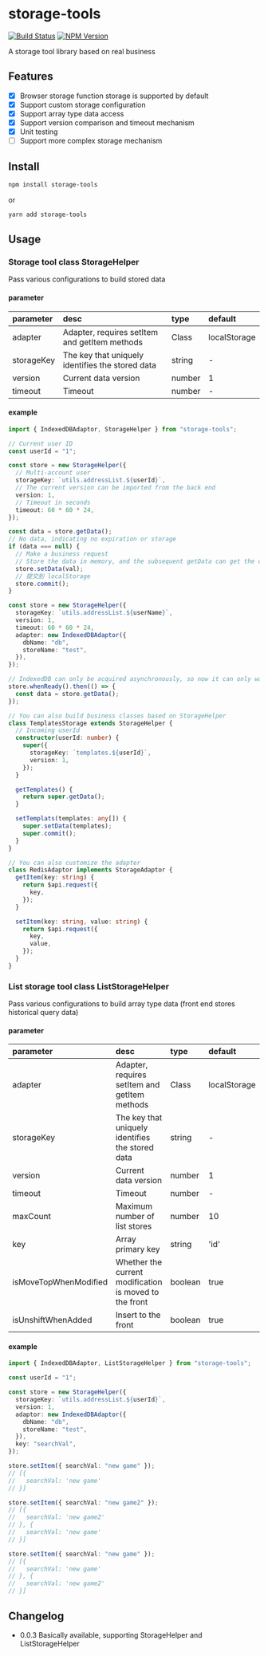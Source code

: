 # storage-tools

[![Build Status](https://www.travis-ci.org/wsafight/storage-tools.svg?branch=main)](https://www.travis-ci.org/wsafight/storage-tools)
[![NPM Version](https://badgen.net/npm/v/storage-tools)](https://www.npmjs.com/package/storage-tools)

A storage tool library based on real business

## Features

- [x] Browser storage function storage is supported by default
- [x] Support custom storage configuration
- [x] Support array type data access
- [x] Support version comparison and timeout mechanism
- [x] Unit testing
- [ ] Support more complex storage mechanism

## Install

```bash
npm install storage-tools
```

or

```bash
yarn add storage-tools
```

## Usage

### Storage tool class StorageHelper

Pass various configurations to build stored data

#### parameter

| parameter  | desc                                             | type   | default      |
| :--------- | :----------------------------------------------- | :----- | :----------- |
| adapter    | Adapter, requires setItem and getItem methods    | Class  | localStorage |
| storageKey | The key that uniquely identifies the stored data | string | -            |
| version    | Current data version                             | number | 1            |
| timeout    | Timeout                                          | number | -            |

#### example

```ts
import { IndexedDBAdaptor, StorageHelper } from "storage-tools";

// Current user ID
const userId = "1";

const store = new StorageHelper({
  // Multi-account user
  storageKey: `utils.addressList.${userId}`,
  // The current version can be imported from the back end
  version: 1,
  // Timeout in seconds
  timeout: 60 * 60 * 24,
});

const data = store.getData();
// No data, indicating no expiration or storage
if (data === null) {
  // Make a business request
  // Store the data in memory, and the subsequent getData can get the data
  store.setData(val);
  // 提交到 localStorage
  store.commit();
}

const store = new StorageHelper({
  storageKey: `utils.addressList.${userName}`,
  version: 1,
  timeout: 60 * 60 * 24,
  adapter: new IndexedDBAdaptor({
    dbName: "db",
    storeName: "test",
  }),
});

// IndexedDB can only be acquired asynchronously, so now it can only wait for the acquisition build acquisition to complete
store.whenReady().then(() => {
  const data = store.getData();
});

// You can also build business classes based on StorageHelper
class TemplatesStorage extends StorageHelper {
  // Incoming userId
  constructor(userId: number) {
    super({
      storageKey: `templates.${userId}`,
      version: 1,
    });
  }

  getTemplates() {
    return super.getData();
  }

  setTemplats(templates: any[]) {
    super.setData(templates);
    super.commit();
  }
}

// You can also customize the adapter
class RedisAdaptor implements StorageAdaptor {
  getItem(key: string) {
    return $api.request({
      key,
    });
  }

  setItem(key: string, value: string) {
    return $api.request({
      key,
      value,
    });
  }
}
```

### List storage tool class ListStorageHelper

Pass various configurations to build array type data (front end stores
historical query data)

#### parameter

| parameter             | desc                                                   | type    | default      |
| :-------------------- | :----------------------------------------------------- | :------ | :----------- |
| adapter               | Adapter, requires setItem and getItem methods          | Class   | localStorage |
| storageKey            | The key that uniquely identifies the stored data       | string  | -            |
| version               | Current data version                                   | number  | 1            |
| timeout               | Timeout                                                | number  | -            |
| maxCount              | Maximum number of list stores                          | number  | 10           |
| key                   | Array primary key                                      | string  | 'id'         |
| isMoveTopWhenModified | Whether the current modification is moved to the front | boolean | true         |
| isUnshiftWhenAdded    | Insert to the front                                    | boolean | true         |

#### example

```ts
import { IndexedDBAdaptor, ListStorageHelper } from "storage-tools";

const userId = "1";

const store = new StorageHelper({
  storageKey: `utils.addressList.${userId}`,
  version: 1,
  adaptor: new IndexedDBAdaptor({
    dbName: "db",
    storeName: "test",
  }),
  key: "searchVal",
});

store.setItem({ searchVal: "new game" });
// [{
//   searchVal: 'new game'
// }]

store.setItem({ searchVal: "new game2" });
// [{
//   searchVal: 'new game2'
// }, {
//   searchVal: 'new game'
// }]

store.setItem({ searchVal: "new game" });
// [{
//   searchVal: 'new game'
// }, {
//   searchVal: 'new game2'
// }]
```

## Changelog

- 0.0.3 Basically available, supporting StorageHelper and ListStorageHelper

